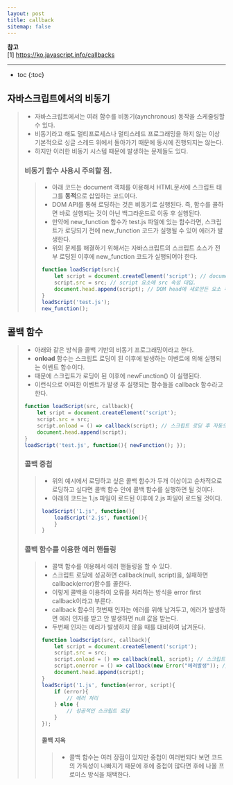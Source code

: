 ```yaml
---
layout: post
title: callback
sitemap: false
---
```


**참고**  
[1] <https://ko.javascript.info/callbacks>  
* * *  

* toc
{:toc}

## 자바스크립트에서의 비동기
> * 자바스크립트에서는 여러 함수를 비동기(aynchronous) 동작을 스케줄링할 수 있다.
> * 비동기라고 해도 멀티프로세스나 멀티스레드 프로그래밍을 하지 않는 이상 기본적으로 싱글 스레드 위에서 돌아가기 때문에 동시에 진행되지는 않는다.
> * 하지만 이러한 비동기 시스템 때문에 발생하는 문제들도 있다.
> 
> ### 비동기 함수 사용시 주의할 점.
> > * 아래 코드는 document 객체를 이용해서 HTML문서에 스크립트 태그를 **동적**으로 삽입하는 코드이다.
> > * DOM API를 통해 로딩하는 것은 비동기로 실행된다. 즉, 함수를 콜하면 바로 실행되는 것이 아닌 백그라운드로 이동 후 실행된다.
> > * 만약에 new_function 함수가 test.js 파일에 있는 함수라면, 스크립트가 로딩되기 전에 new_function 코드가 실행될 수 있어 에러가 발생한다.
> > * 위의 문제를 해결하기 위해서는 자바스크립트의 스크립트 소스가 전부 로딩된 이후에 new_function 코드가 실행되어야 한다.
> > ~~~js
> > function loadScript(src){
> >     let script = document.createElement('script'); // document DOM API를 이용해서 DOM 트리를 만듬, script 요소(태그)를 만듬.  
> >     script.src = src; // script 요소에 src 속성 대입.  
> >     document.head.append(script); // DOM head에 새로만든 요소 추가. // 비동기
> > }
> > loadScript('test.js');
> > new_function();
> > ~~~

## 콜백 함수
> * 아래와 같은 방식을 콜백 기반의 비동기 프로그래밍이라고 한다.
> * **onload** 함수는 스크립트 로딩이 된 이후에 발생하는 이벤트에 의해 실행되는 이벤트 함수이다.
> * 때문에 스크립트가 로딩이 된 이후에 newFunction() 이 실행된다.
> * 이런식으로 어떠한 이벤트가 발생 후 실행되는 함수들을 callback 함수라고 한다.
> ~~~js
> function loadScript(src, callback){
>     let sript = document.createElement('script');
>     script.src = src;
>     script.onload = () => callback(script); // 스크립트 로딩 후 자동으로 실행된다.
>     document.head.append(script);
> }
> loadScript('test.js', function(){ newFunction(); });
> ~~~
> 
> ### 콜백 중첩
> > * 위의 예시에서 로딩하고 싶은 콜백 함수가 두개 이상이고 순차적으로 로딩하고 싶다면 콜백 함수 안에 콜백 함수를 실행하면 될 것이다.
> > * 아래의 코드는 1.js 파일이 로드된 이후에 2.js 파일이 로드될 것이다.
> > ~~~js
> > loadScript('1.js', function(){
> >     loadScript('2.js', function(){
> >     }
> > }
> > ~~~
> 
> ### 콜백 함수를 이용한 에러 핸들링
> > * 콜백 함수를 이용해서 에러 핸들링을 할 수 있다.
> > * 스크립트 로딩에 성공하면 callback(null, script)을, 실패하면 callback(error)함수를 콜한다.
> > * 이렇게 콜백을 이용하여 오류를 처리하는 방식을 error first callback이라고 부른다.
> > * callback 함수의 첫번째 인자는 에러를 위해 남겨두고, 에러가 발생하면 에러 인자를 받고 안 발생하면 null 값을 받는다.
> > * 두번째 인자는 에러가 발생하지 않을 때를 대비하여 남겨둔다.
> > ~~~js
> > function loadScript(src, callback){
> >     let script = document.createElement('script');
> >     script.src = src;
> >     script.onload = () => callback(null, script); // 스크립트가 정상적으로 로딩되면 발생하는 이벤트 함수
> >     script.onerror = () => callback(new Error("에러발생")); // 에러가 발생하면 발생하는 이벤트 함수
> >     document.head.append(script);
> > }
> > loadScript('1.js', function(error, script){
> >     if (error){
> >         // 에러 처리
> >     } else {
> >         // 성공적인 스크립트 로딩
> >     }
> > });
> > ~~~  
> > #### 콜백 지옥
> > > * 콜백 함수는 여러 장점이 있지만 중첩이 여러번되다 보면 코드의 가독성이 나빠지기 때문에 후에 중첩이 많다면 후에 나올 프로미스 방식을 채택한다.
